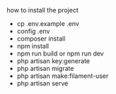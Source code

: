 how to install the project

- cp .env.example .env
- config .env
- composer install
- npm install
- npm run build or npm run dev
- php artisan key:generate
- php artisan migrate
- php artisan make:filament-user
- php artisan serve